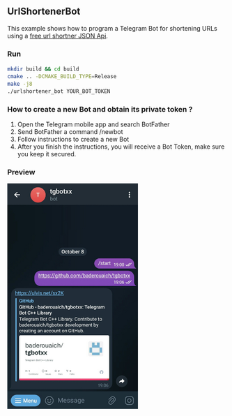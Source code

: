 ## UrlShortenerBot
This example shows how to program a Telegram Bot for shortening URLs using a [free url shortner JSON Api](https://ulvis.net/developer.html).

### Run
```bash
mkdir build && cd build
cmake .. -DCMAKE_BUILD_TYPE=Release
make -j8
./urlshortener_bot YOUR_BOT_TOKEN
```

### How to create a new Bot and obtain its private token ?
1. Open the Telegram mobile app and search BotFather
2. Send BotFather a command /newbot
3. Follow instructions to create a new Bot
4. After you finish the instructions, you will receive a Bot Token, make sure you keep it secured.

### Preview
<img src="img/preview.jpg" alt="Preview" width="300"/>
